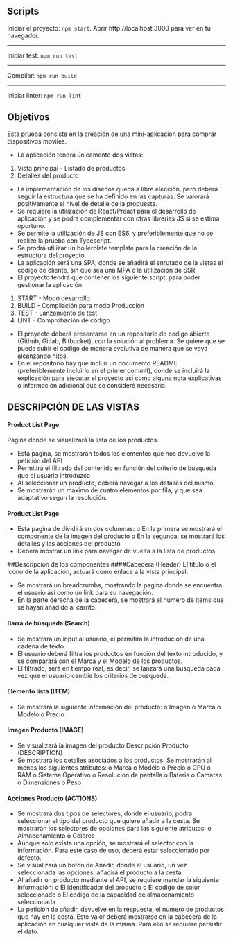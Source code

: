 ## Scripts
Iniciar el proyecto:
`npm start`. Abrir http://localhost:3000 para ver en tu navegador.


_ _ _
Iniciar test:
`npm run test`
_ _ _
Compilar:
`npm run build`
_ _ _
Iniciar linter:
`npm run lint`



## Objetivos

Esta prueba consiste en la creación de una mini-aplicación para comprar dispositivos moviles.
-  La aplicación tendrá únicamente dos vistas:
1. Vista principal - Listado de productos
2. Detalles del producto
-  La implementación de los diseños queda a libre elección, pero deberá seguir la
estructura que se ha definido en las capturas. Se valorará positivamente el nivel de
detalle de la propuesta.
-  Se requiere la utilización de React/Preact para el desarrollo de aplicación y se podra
complementar con otras librerias JS si se estima oportuno.
-  Se permite la utilización de JS con ES6, y preferiblemente que no se realize la prueba
con Typescript.
-  Se prodrá utilizar un boilerplate template para la creación de la estructura del proyecto.
-  La aplicación será una SPA, donde se añadirá el enrutado de la vistas el codigo de
cliente, sin que sea una MPA o la utilización de SSR.
-  El proyecto tendrá que contener los siguiente script, para poder gestionar la aplicación:
1. START - Modo desarrollo
2. BUILD - Compilación para modo Producción
3. TEST - Lanzamiento de test
4. LINT - Comprobación de código
-  El proyecto deberá presentarse en un repositorio de codigo abierto (Github, Gitlab,
Bitbucket), con la solución al problema. Se quiere que se pueda subir el codigo de
manera evolutiva de manera que se vaya alcanzando hitos.
-  En el repositorio hay que incluir un documento README (preferiblemente incluirlo en el
primer commit), donde se incluirá la explicación para ejecutar el proyecto asi como
alguna nota explicativas o información adicional que se consideré necesaria.

## DESCRIPCIÓN DE LAS VISTAS
#### Product List Page
Pagina donde se visualizará la lista de los productos.
-  Esta pagina, se mostrarán todos los elementos que nos devuelve la petición del API
-  Permitirá el filtrado del contenido en función del criterio de busqueda que el usuario
introduzca
-  Al seleccionar un producto, deberá navegar a los detalles del mismo.
-  Se mostrarán un maximo de cuatro elementos por fila, y que sea adaptativo segun la resolución.

#### Product List Page
-  Esta pagina de dividirá en dos columnas:
o En la primera se mostrará el componente de la imagen del producto
o En la segunda, se mostrará los detalles y las acciones del producto
-  Deberá mostrar un link para navegar de vuelta a la lista de productos

##Descripción de los componentes
####Cabecera (Header)
El titulo o el icono de la aplicación, actuará como enlace a la vista principal.
-  Se mostrará un breadcrumbs, mostrando la pagina donde se encuentra el usuario asi
como un link para su navegación.
-  En la parte derecha de la cabecerá, se mostrará el numero de items que se hayan
añadido al carrito.
#### Barra de búsqueda (Search)
-  Se mostrará un input al usuario, el permitirá la introdución de una cadena de texto.
-  El usuario deberá filtra los productos en función del texto introducido, y se comparará
con el Marca y el Modelo de los productos.
-  El filtrado, será en tiempo real, es decir, se lanzará una busqueda cada vez que el
usuario cambie los criterios de busqueda.

#### Elemento lista (ITEM)
-  Se mostrará la siguiente información del producto:
o Imagen
o Marca
o Modelo
o Precio

#### Imagen Producto (IMAGE)
-  Se visualizará la imagen del producto
Descripción Producto (DESCRIPTION)
-  Se mostrará los detalles asociados a los productos. Se mostrarán al menos los siguientes
atributos:
o Marca
o Modelo
o Precio
o CPU
o RAM
o Sistema Operativo
o Resolucion de pantalla
o Bateria
o Camaras
o Dimensiones
o Peso

#### Acciones Producto (ACTIONS)
-  Se mostrará dos tipos de selectores, donde el usuario, podra seleccionar el tipo del
producto que quiere añadir a la cesta. Se mostrarán los selectores de opciones para las
siguiente atributos:
o Almacenamiento
o Colores
-  Aunque solo exista una opción, se mostrará el selector con la información. Para este
caso de uso, deberá estar seleccionado por defecto.
-  Se visualizará un boton de Añadir, donde el usuario, un vez seleccionada las opciones,
añadirá el producto a la cesta.
-  Al añadir un producto mediante el API, se requiere mandar la siguiente información:
o El identificador del producto
o El codigo de color seleccionado
o El codigo de la capacidad de almacenamiento seleccionada
-  La petición de añadir, devuelve en la respuesta, el numero de productos que hay en la
cesta. Este valor deberá mostrarse en la cabecera de la aplicación en cualquier vista
de la misma. Para ello se requiere persistir el dato.